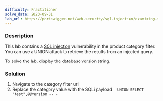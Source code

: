 ```yaml
---
difficulty: Practitioner
solve_date: 2023-09-01
lab_url: https://portswigger.net/web-security/sql-injection/examining-the-database/lab-querying-database-version-mysql-microsoft
---
```

### Description

This lab contains a [SQL injection](https://portswigger.net/web-security/sql-injection) vulnerability in the product category filter. You can use a UNION attack to retrieve the results from an injected query.

To solve the lab, display the database version string.
### Solution

1. Navigate to the category filter url
2. Replace the category value with the SQLi payload `' UNION SELECT "test",@@version -- -`


